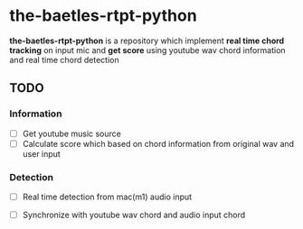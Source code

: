 # the-baetles-rtpt-python

**the-baetles-rtpt-python** is a repository which implement **real time chord tracking** on input mic and **get score** using youtube wav chord information and real time chord detection 

## TODO

### Information
- [ ] Get youtube music source
- [ ] Calculate score which based on chord information from original wav and user input

### Detection

- [ ] Real time detection from mac(m1) audio input
- [ ] Synchronize with youtube wav chord and audio input chord

